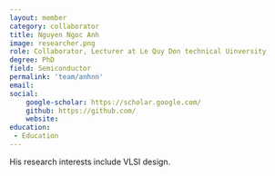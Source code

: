 ```yaml
---
layout: member
category: collaborator
title: Nguyen Ngoc Anh
image: researcher.png
role: Collaborator, Lecturer at Le Quy Don technical Uinversity
degree: PhD
field: Semiconductor
permalink: 'team/anhnn'
email: 
social:
    google-scholar: https://scholar.google.com/
    github: https://github.com/
    website: 
education:
 - Education
---
```

His research interests include VLSI design.
